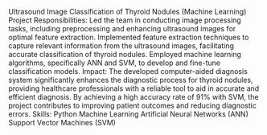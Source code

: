Ultrasound Image Classification of Thyroid Nodules (Machine Learning)
Project Responsibilities:
Led the team in conducting image processing tasks, including preprocessing and enhancing ultrasound images for optimal feature extraction.
Implemented feature extraction techniques to capture relevant information from the ultrasound images, facilitating accurate classification of thyroid nodules.
Employed machine learning algorithms, specifically ANN and SVM, to develop and fine-tune classification models.
Impact:
The developed computer-aided diagnosis system significantly enhances the diagnostic process for thyroid nodules, providing healthcare professionals with a reliable tool to aid in accurate and efficient diagnosis. By achieving a high accuracy rate of 91% with SVM, the project contributes to improving patient outcomes and reducing diagnostic errors.
Skills:
Python
Machine Learning
Artificial Neural Networks (ANN)
Support Vector Machines (SVM)
